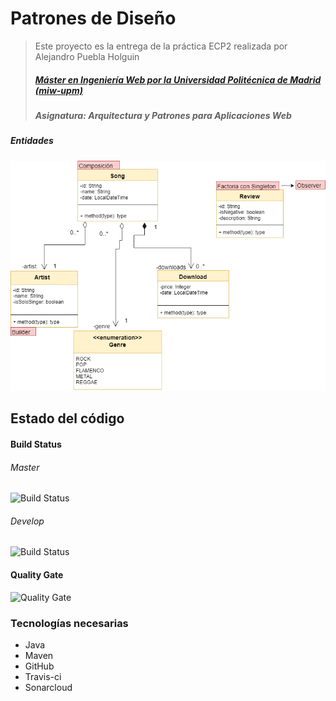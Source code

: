 # Patrones de Diseño
> Este proyecto es la entrega de la práctica ECP2 realizada por Alejandro Puebla Holguin
> ##### [Máster en Ingeniería Web por la Universidad Politécnica de Madrid (miw-upm)](http://miw.etsisi.upm.es)
> ##### Asignatura: *Arquitectura y Patrones para Aplicaciones Web*

##### Entidades

![Mis entidades](https://github.com/alexph9/APAW.ECP1.Alejandro.Puebla/blob/master/docs/Entities.png)

## Estado del código

#### Build Status
###### Master
![Build Status](https://travis-ci.org/alexph9/APAW.ECP1.Alejandro.Puebla.svg?branch=master) 
###### Develop
![Build Status](https://travis-ci.org/alexph9/APAW.ECP1.Alejandro.Puebla.svg?branch=develop) 

#### Quality Gate
![Quality Gate](https://sonarcloud.io/api/project_badges/measure?project=es.upm.miw%3AAPAW.ECP1.Alejandro.Puebla&metric=alert_status)

### Tecnologías necesarias
* Java
* Maven
* GitHub
* Travis-ci
* Sonarcloud
